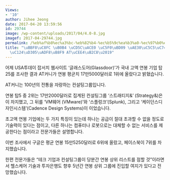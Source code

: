 ```yaml
---
Views:
- '10'
author: Jihee Jeong
date: 2017-04-20 13:59:56
id: 29744
image: /wp-content/uploads/2017/04/4.0-8.jpg
imagef: 2017-04-29744.jpg
permalink: /%eb%af%b8%ec%a3%bc-%eb%82%b4-%ec%b5%9c%ea%b3%a0-%ec%97%b0%eb%b4%89-%ea%b8%b0%ec%97%85%ec%9d%80-%ec%bb%a8%ec%84%a4%ed%8c%85%ea%b7%b8%eb%a3%b9-at%ec%bb%a4%eb%8b%88/
title: "\uBBF8\uC8FC \uB0B4 \uCD5C\uACE0 \uC5F0\uBD09 \uAE30\uC5C5\uC740 \u2018\uCEE8\
  \uC124\uD305\uADF8\uB8F9 AT\uCEE4\uB2C8\u2019"
---
```


어제 USA투데이 잡서치 웹사이트 ‘글래스도어(Glassdoor)’가 국내 고액 연봉 기업 탑25를 조사한 결과 AT커니가 연봉 평균치 17만5000달러로 1위에 올랐다고 밝혔습니다.

AT커니는 100년의 전통을 자랑하는 컨설팅그룹입니다.

연봉 탑5 중 2위는 17만2000달러로 집계된 컨설팅그룹 ‘스트래티지&&#8217; (Strategy&)은이 차지했고, 그 뒤를 ‘VM웨어 (VMware)’와 ‘스플렁크’(Splunk), 그리고 ‘케이던스디자인시스템’(Cadence Design Systems)이 이었습니다.

초고액 연봉 기업에는 두 가지 특징이 있는데 하나는 공급이 절대 초과할 수 없을 정도로 기술력이 있다는 점이고, 다른 하나는 컴퓨터나 로봇으로는 대체할 수 없는 서비스를 제공한다는 점이라고 전문가들은 설명합니다.

이번 조사에서 구글은 평균 연봉 15만5250달러로 6위에 올랐고, 페이스북이 7위를 차지했습니다.

한편 전문가들은 “테크 기업과 컨설팅그룹이 당분간 연봉 상위 리스트를 점할 것”이라면서 헬스케어 기술과 투자은행도 향후 5년간 연봉 상위 그룹에 진입할 여지가 있다고 전망했습니다.